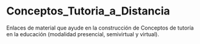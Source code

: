 # Conceptos_Tutoria_a_Distancia
Enlaces de material que ayude en la construcción de Conceptos de tutoría en la educación (modalidad presencial, semivirtual y virtual).

